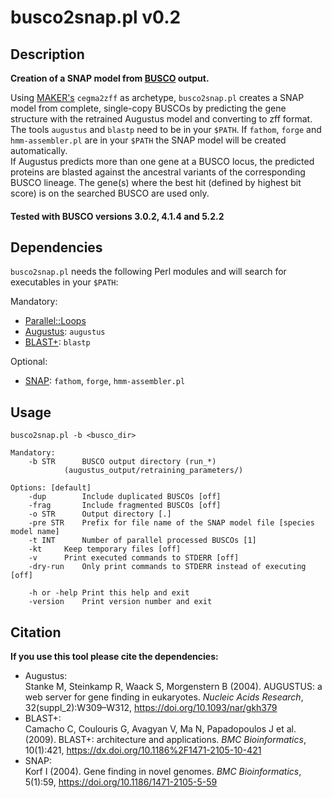 # busco2snap.pl v0.2

## Description
__Creation of a SNAP model from [BUSCO](https://gitlab.com/ezlab/busco) output.__

Using [MAKER's](https://www.yandell-lab.org/software/maker.html) `cegma2zff` as archetype, `busco2snap.pl` creates a SNAP model from complete, single-copy BUSCOs by predicting the gene structure with the retrained Augustus model and converting to zff format. The tools `augustus` and `blastp` need to be in your `$PATH`. If `fathom`, `forge` and `hmm-assembler.pl` are in your `$PATH` the SNAP model will be created automatically.   
If Augustus predicts more than one gene at a BUSCO locus, the predicted proteins are blasted against the ancestral variants of the corresponding BUSCO lineage. The gene(s) where the best hit (defined by highest bit score) is on the searched BUSCO are used only.

#### Tested with BUSCO versions 3.0.2, 4.1.4 and 5.2.2

## Dependencies

`busco2snap.pl` needs the following Perl modules and will search for executables in your `$PATH`:

Mandatory:
- [Parallel::Loops](https://metacpan.org/pod/Parallel::Loops)
- [Augustus](https://github.com/Gaius-Augustus/Augustus): `augustus`
- [BLAST+](https://blast.ncbi.nlm.nih.gov/Blast.cgi?CMD=Web&PAGE_TYPE=BlastDocs&DOC_TYPE=Download): `blastp`

Optional:
- [SNAP](https://github.com/KorfLab/SNAP): `fathom`, `forge`, `hmm-assembler.pl`

## Usage

```
busco2snap.pl -b <busco_dir>

Mandatory:
	-b STR		BUSCO output directory (run_*)
			(augustus_output/retraining_parameters/)

Options: [default]
	-dup		Include duplicated BUSCOs [off]
	-frag		Include fragmented BUSCOs [off]
	-o STR		Output directory [.]
	-pre STR	Prefix for file name of the SNAP model file [species model name]
	-t INT		Number of parallel processed BUSCOs [1]
	-kt		Keep temporary files [off]
	-v		Print executed commands to STDERR [off]
	-dry-run	Only print commands to STDERR instead of executing [off]

	-h or -help	Print this help and exit
	-version	Print version number and exit
```

## Citation

__If you use this tool please cite the dependencies:__

- Augustus:  
Stanke M, Steinkamp R, Waack S, Morgenstern B (2004). AUGUSTUS: a web server for gene finding in eukaryotes. _Nucleic Acids Research_, 32(suppl_2):W309–W312, <https://doi.org/10.1093/nar/gkh379>
- BLAST+:  
Camacho C, Coulouris G, Avagyan V, Ma N, Papadopoulos J et al. (2009). BLAST+: architecture and applications. _BMC Bioinformatics_, 10(1):421, <https://dx.doi.org/10.1186%2F1471-2105-10-421>
- SNAP:  
Korf I (2004). Gene finding in novel genomes. _BMC Bioinformatics_, 5(1):59, <https://doi.org/10.1186/1471-2105-5-59> 
